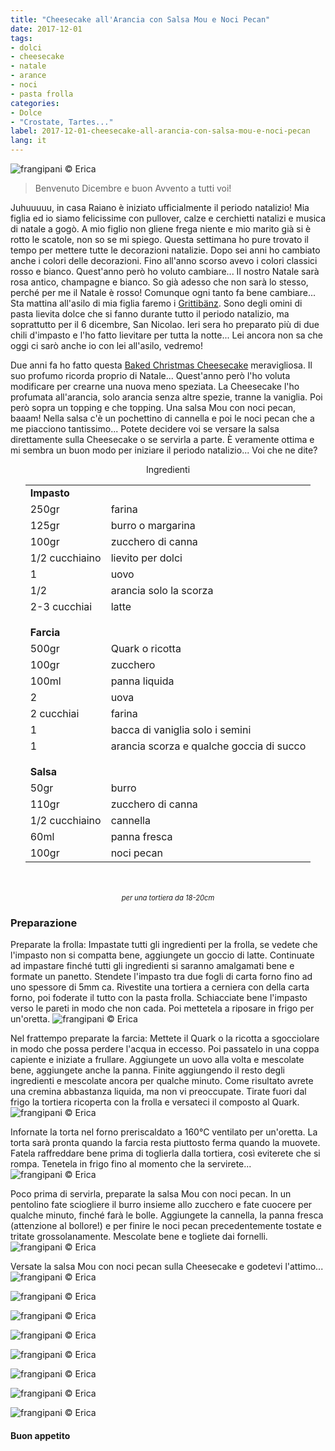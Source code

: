 ```yaml
---
title: "Cheesecake all'Arancia con Salsa Mou e Noci Pecan"
date: 2017-12-01
tags:
- dolci 
- cheesecake
- natale
- arance
- noci
- pasta frolla
categories:
- Dolce
- "Crostate, Tartes..."
label: 2017-12-01-cheesecake-all-arancia-con-salsa-mou-e-noci-pecan
lang: it 
---
```

![](header.jpg "frangipani © Erica")

> Benvenuto Dicembre e buon Avvento a tutti voi!

Juhuuuuu, in casa Raiano è iniziato ufficialmente il periodo natalizio! Mia figlia ed io siamo felicissime con pullover, calze e cerchietti natalizi e musica di natale a gogò. A mio figlio non gliene frega niente e mio marito già si è rotto le scatole, non so se mi spiego. Questa settimana ho pure trovato il tempo per mettere tutte le decorazioni natalizie. Dopo sei anni ho cambiato anche i colori delle decorazioni. Fino all'anno scorso avevo i colori classici rosso e bianco. Quest'anno però ho voluto cambiare... Il nostro Natale sarà rosa antico, champagne e bianco. So già adesso che non sarà lo stesso, perché per me il Natale è rosso! Comunque ogni tanto fa bene cambiare... Sta mattina all'asilo di mia figlia faremo i <a href="https://frangipani.raiano.ch/2014-12-06-grittibaenz/" target="_blank">Grittibänz</a>. Sono degli omini di pasta lievita dolce che si fanno durante tutto il periodo natalizio, ma soprattutto per il 6 dicembre, San Nicolao. Ieri sera ho preparato più di due chili d'impasto e l'ho fatto lievitare per tutta la notte... Lei ancora non sa che oggi ci sarò anche io con lei all'asilo, vedremo! 

Due anni fa ho fatto questa <a href="https://frangipani.raiano.ch/2015-11-27-baked-christmas-cheesecake/" target="_blank">Baked Christmas Cheesecake</a> meravigliosa. Il suo profumo ricorda proprio di Natale... Quest'anno però l'ho voluta modificare per crearne una nuova meno speziata. La Cheesecake l'ho profumata all'arancia, solo arancia senza altre spezie, tranne la vaniglia. Poi però sopra un topping e che topping. Una salsa Mou con noci pecan, baaam! Nella salsa c'è un pochettino di cannella e poi le noci pecan che a me piacciono tantissimo... Potete decidere voi se versare la salsa direttamente sulla Cheesecake o se servirla a parte. È veramente ottima e mi sembra un buon modo per iniziare il periodo natalizio... Voi che ne dite?


<div id="wrapper" style="text-align: center">
  <div id="yourdiv" style="display: inline-block;">
    <div class="ingredients">
      <div class="ingredients-title">Ingredienti</div>
      <table>
        <tbody>
          <tr>
            <td colspan="2"><b>Impasto</b></td>
          </tr>
          <tr>
            <td>250gr</td>
            <td>farina</td>
          </tr>
          <tr>
            <td>125gr</td>
            <td>burro o margarina</td>
          </tr>
          <tr>
            <td>100gr</td>
            <td>zucchero di canna</td>
          </tr>
          <tr>
            <td>1/2 cucchiaino</td>
            <td>lievito per dolci</td>
          </tr>
          <tr>
            <td>1</td>
            <td>uovo</td>
          </tr>
          <tr>
            <td>1/2</td>
            <td>arancia solo la scorza</td>
          </tr>
          <tr>
            <td>2-3 cucchiai</td>
            <td>latte</td>
          </tr>
          <tr style="height: 15px;"></tr>
          <tr>          
            <td colspan="2"><b>Farcia</b></td>
          </tr>      
          <tr>
            <td>500gr</td>
            <td>Quark o ricotta</td>
          </tr>
          <tr>
            <td>100gr</td>
            <td>zucchero</td>
          </tr>
          <tr>
            <td>100ml</td>
            <td>panna liquida</td>
          </tr>
          <tr>
            <td>2</td>
            <td>uova</td>
          </tr>
          <tr>
            <td>2 cucchiai</td>
            <td>farina</td>
          </tr>
          <tr>
            <td>1</td>
            <td>bacca di vaniglia solo i semini</td>
          </tr>
          <tr>
            <td>1</td>
            <td>arancia scorza e qualche goccia di succo</td>
          </tr>
          <tr style="height: 15px;"></tr>
          <tr>          
            <td colspan="2"><b>Salsa</b></td>
          </tr>      
          <tr>
            <td>50gr</td>
            <td>burro</td>
          </tr>
          <tr>
            <td>110gr</td>
            <td>zucchero di canna</td>
          </tr>
          <tr>
            <td>1/2 cucchiaino</td>
            <td>cannella</td>
          </tr>
          <tr>
            <td>60ml</td>
            <td>panna fresca</td>
          </tr>
          <tr>
            <td>100gr</td>
            <td>noci pecan</td>     
          </tr>
        </tbody>
      </table>
      <br></br>
      <i class="pull-right" style="font-size: 80%;">per una tortiera da 18-20cm</i>
    </div>
  </div>
</div>


<h3>
  <font color="grey">
    <i class="fa-solid fa-gears"></i>
  </font> Preparazione
</h3>

Preparate la frolla: Impastate tutti gli ingredienti per la frolla, se vedete che l'impasto non si compatta bene, aggiungete un goccio di latte. Continuate ad impastare finché tutti gli ingredienti si saranno amalgamati bene e formate un panetto. Stendete l'impasto tra due fogli di carta forno fino ad uno spessore di 5mm ca. Rivestite una tortiera a cerniera con della carta forno, poi foderate il tutto con la pasta frolla. Schiacciate bene l'impasto verso le pareti in modo che non cada. Poi mettetela a riposare in frigo per un'oretta.
![](frolla.jpg "frangipani © Erica")

Nel frattempo preparate la farcia: Mettete il Quark o la ricotta a sgocciolare in modo che possa perdere l'acqua in eccesso. Poi passatelo in una coppa capiente e iniziate a frullare. Aggiungete un uovo alla volta e mescolate bene, aggiungete anche la panna. Finite aggiungendo il resto degli ingredienti e mescolate ancora per qualche minuto. Come risultato avrete una cremina abbastanza liquida, ma non vi preoccupate. Tirate fuori dal frigo la tortiera ricoperta con la frolla e versateci il composto al Quark.
![](teglia.jpg "frangipani © Erica")

Infornate la torta nel forno preriscaldato a 160°C ventilato per un'oretta. La torta sarà pronta quando la farcia resta piuttosto ferma quando la muovete. Fatela raffreddare bene prima di toglierla dalla tortiera, così eviterete che si rompa. Tenetela in frigo fino al momento che la servirete...
![](cheesecake.jpg "frangipani © Erica")

Poco prima di servirla, preparate la salsa Mou con noci pecan. In un pentolino fate sciogliere il burro insieme allo zucchero e fate cuocere per qualche minuto, finché farà le bolle. Aggiungete la cannella, la panna fresca (attenzione al bollore!) e per finire le noci pecan precedentemente tostate e tritate grossolanamente. Mescolate bene e togliete dai fornelli. 
![](salsa.jpg "frangipani © Erica")

Versate la salsa Mou con noci pecan sulla Cheesecake e godetevi l'attimo...
![](risultato1.jpg "frangipani © Erica")

![](risultato2.jpg "frangipani © Erica")

![](risultato3.jpg "frangipani © Erica")

![](risultato4.jpg "frangipani © Erica")

![](risultato5.jpg "frangipani © Erica")

![](risultato6.jpg "frangipani © Erica")

![](risultato7.jpg "frangipani © Erica")

![](risultato8.jpg "frangipani © Erica")

<h4>Buon appetito
  <font color="red">
    <i class="fa-regular fa-face-smile"></i>
  </font>
</h4>
